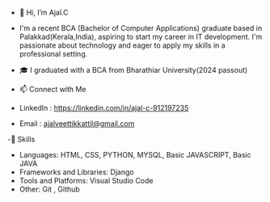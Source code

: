 - 👋 Hi, I’m Ajal.C
- I'm a recent BCA (Bachelor of Computer Applications) graduate based in Palakkad(Kerala,India), aspiring to start my career in IT development. I'm passionate about technology and eager to apply my skills in a professional setting.
- 🎓 I graduated with a BCA from Bharathiar University(2024 passout)

- 📫 Connect with Me
  
- LinkedIn : https://linkedin.com/in/ajal-c-912197235
- Email : ajalveettikkattil@gmail.com

-🚀 Skills

- Languages: HTML, CSS, PYTHON, MYSQL, Basic JAVASCRIPT, Basic JAVA
- Frameworks and Libraries: Django
- Tools and Platforms: Visual Studio Code
- Other: Git , Github
<!---
Ajalveettikkattil/Ajalveettikkattil is a ✨ special ✨ repository because its `README.md` (this file) appears on your GitHub profile.
You can click the Preview link to take a look at your changes.
--->
